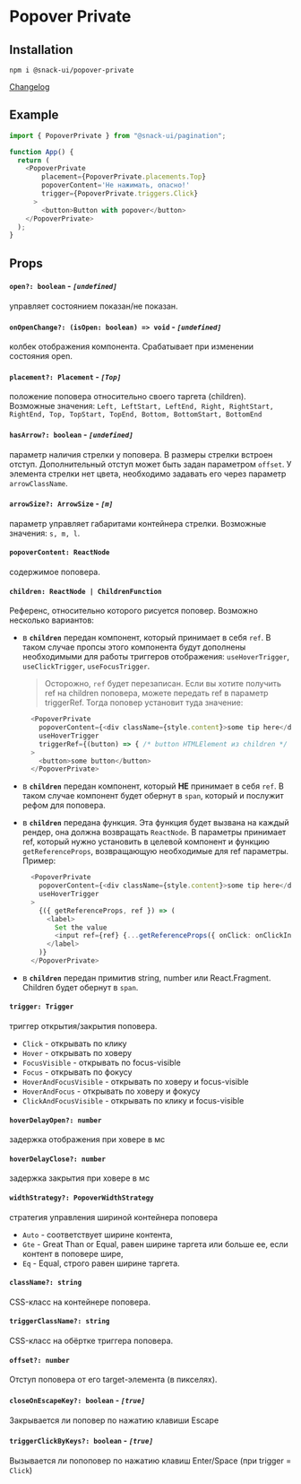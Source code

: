 # Popover Private

## Installation
`npm i @snack-ui/popover-private`

[Changelog](./CHANGELOG.md)

## Example

```typescript jsx
import { PopoverPrivate } from "@snack-ui/pagination";

function App() {
  return (
    <PopoverPrivate
        placement={PopoverPrivate.placements.Top}
        popoverContent='Не нажимать, опасно!'
        trigger={PopoverPrivate.triggers.Click}
      >
        <button>Button with popover</button>
    </PopoverPrivate>
  );
}
```

## Props

#### **`open?: boolean`** - *`[undefined]`*
  управляет состоянием показан/не показан.

#### **`onOpenChange?: (isOpen: boolean) => void`** - *`[undefined]`*
  колбек отображения компонента. Срабатывает при изменении состояния open.

#### **`placement?: Placement`** - *`[Top]`*
  положение поповера относительно своего таргета (children).
  Возможные значения: `Left, LeftStart, LeftEnd, Right, RightStart, RightEnd, Top, TopStart, TopEnd, Bottom, BottomStart, BottomEnd`

#### **`hasArrow?: boolean`** - *`[undefined]`*
  параметр наличия стрелки у поповера. В размеры стрелки встроен отступ. Дополнительный отступ может быть задан параметром `offset`. У элемента стрелки нет цвета, необходимо задавать его через параметр `arrowClassName`.

#### **`arrowSize?: ArrowSize`** - *`[m]`*
  параметр управляет габаритами контейнера стрелки. Возможные значения: `s, m, l`.

#### **`popoverContent: ReactNode`**
  содержимое поповера.

#### **`children: ReactNode | ChildrenFunction`**
  Референс, относительно которого рисуется поповер. Возможно несколько вариантов:
 - в **`children`** передан компонент, который принимает в себя `ref`. В таком случае пропсы этого компонента будут дополнены необходимыми для работы триггеров отображения: `useHoverTrigger`, `useClickTrigger`, `useFocusTrigger`. 
    
    > Осторожно, `ref` будет перезаписан. Если вы хотите получить ref на children поповера, можете передать ref в параметр triggerRef. Тогда поповер установит туда значение:
    ```typescript jsx
      <PopoverPrivate
        popoverContent={<div className={style.content}>some tip here</div>}
        useHoverTrigger
        triggerRef={(button) => { /* button HTMLElement из children */ }}
      >
        <button>some button</button>
      </PopoverPrivate>
    ```

  - в **`children`** передан компонент, который **НЕ** принимает в себя `ref`. В таком случае компонент будет обернут в `span`, который и послужит рефом для поповера.

  - в **`children`** передана функция. Эта функция будет вызвана на каждый рендер, она должна возвращать `ReactNode`. В параметры принимает ref, который нужно установить в целевой компонент и функцию `getReferenceProps`, возвращающую необходимые для ref параметры.
  Пример:
    ```typescript jsx
      <PopoverPrivate
        popoverContent={<div className={style.content}>some tip here</div>}
        useHoverTrigger
      >
        {({ getReferenceProps, ref }) => (
          <label>
            Set the value
            <input ref={ref} {...getReferenceProps({ onClick: onClickInputHandler })} />
          </label>
        )}
      </PopoverPrivate>
    ```

  - в **`children`** передан примитив string, number или React.Fragment. Children будет обернут в `span`.

#### **`trigger: Trigger`**
  триггер открытия/закрытия поповера.
  - `Click` - открывать по клику
  - `Hover` - открывать по ховеру
  - `FocusVisible` - открывать по focus-visible
  - `Focus` - открывать по фокусу
  - `HoverAndFocusVisible` - открывать по ховеру и focus-visible
  - `HoverAndFocus` - открывать по ховеру и фокусу
  - `ClickAndFocusVisible` - открывать по клику и focus-visible

#### **`hoverDelayOpen?: number`**
  задержка отображения при ховере в мс

#### **`hoverDelayClose?: number`**
  задержка закрытия при ховере в мс

#### **`widthStrategy?: PopoverWidthStrategy`**
  стратегия управления шириной контейнера поповера
  - `Auto` - соответствует ширине контента,
  - `Gte` - Great Than or Equal, равен ширине таргета или больше ее, если контент в поповере шире,
  - `Eq` - Equal, строго равен ширине таргета.

#### **`className?: string`**
  CSS-класс на контейнере поповера.

#### **`triggerClassName?: string`**
  CSS-класс на обёртке триггера поповера.

#### **`offset?: number`**
  Отступ поповера от его target-элемента (в пикселях).

#### **`closeOnEscapeKey?: boolean`** - *`[true]`*
  Закрывается ли поповер по нажатию клавиши Escape

#### **`triggerClickByKeys?: boolean`** - *`[true]`*
  Вызывается ли попоповер по нажатию клавиш Enter/Space (при trigger = `Click`)
